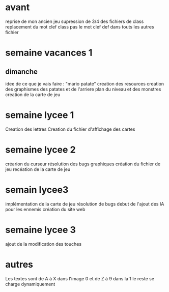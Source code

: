 # avant
reprise de mon ancien jeu
supression de 3/4 des fichiers de class
replacement du mot clef class pas le mot clef def dans touts les autres fichier


# semaine vacances 1
## dimanche
idee de ce que je vais faire : "mario patate"
creation des resources
creation des graphismes des patates et de l'arriere plan du niveau et des monstres
creation de la carte de jeu


# semaine lycee 1
Creation des lettres
Creation du fichier d'affichage des cartes

# semaine lycee 2
créarion du curseur
résolution des bugs graphiques
création du fichier de jeu
recéation de la carte de jeu

# semain lycee3 
implémentation de la carte de jeu
résolution de bugs
debut de l'ajout des IA pour les ennemis
création du site web

# semaine lycee 3
ajout de la modification des touches


# autres
Les textes sont de A à X dans l'image 0 et de Z à 9 dans la 1
le reste se charge dynamiquement



